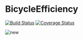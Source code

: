 # BicycleEfficiency

[![Build Status](https://ci.appveyor.com/api/projects/status/github/jotas6/BicycleEfficiency.jl?svg=true)](https://ci.appveyor.com/project/jotas6/BicycleEfficiency-jl)
[![Coverage Status](https://coveralls.io/repos/github/jotas6/BicycleEfficiency.jl/badge.svg?branch=main)](https://coveralls.io/github/jotas6/BicycleEfficiency.jl?branch=main)

![new](https://user-images.githubusercontent.com/80299581/196226821-2e7624eb-8780-47e2-ac87-dfc2668bfe12.png)
